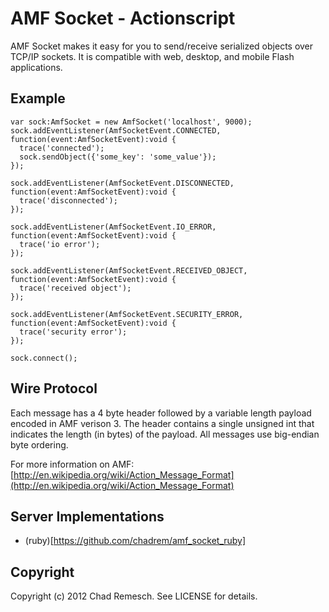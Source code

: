 # AMF Socket - Actionscript

AMF Socket makes it easy for you to send/receive serialized objects over TCP/IP sockets.
It is compatible with web, desktop, and mobile Flash applications.

## Example

    var sock:AmfSocket = new AmfSocket('localhost', 9000);
    sock.addEventListener(AmfSocketEvent.CONNECTED, function(event:AmfSocketEvent):void {
      trace('connected');
      sock.sendObject({'some_key': 'some_value'});
    });

    sock.addEventListener(AmfSocketEvent.DISCONNECTED, function(event:AmfSocketEvent):void {
      trace('disconnected');
    });

    sock.addEventListener(AmfSocketEvent.IO_ERROR, function(event:AmfSocketEvent):void {
      trace('io error');
    });

    sock.addEventListener(AmfSocketEvent.RECEIVED_OBJECT, function(event:AmfSocketEvent):void {
      trace('received object');
    });

    sock.addEventListener(AmfSocketEvent.SECURITY_ERROR, function(event:AmfSocketEvent):void {
      trace('security error');
    });

    sock.connect();

## Wire Protocol

Each message has a 4 byte header followed by a variable length payload encoded in AMF verison 3.
The header contains a single unsigned int that indicates the length (in bytes) of the payload.
All messages use big-endian byte ordering.

For more information on AMF: [http://en.wikipedia.org/wiki/Action_Message_Format](http://en.wikipedia.org/wiki/Action_Message_Format)

## Server Implementations

* (ruby)[https://github.com/chadrem/amf_socket_ruby]

## Copyright

Copyright (c) 2012 Chad Remesch. See LICENSE for details.
